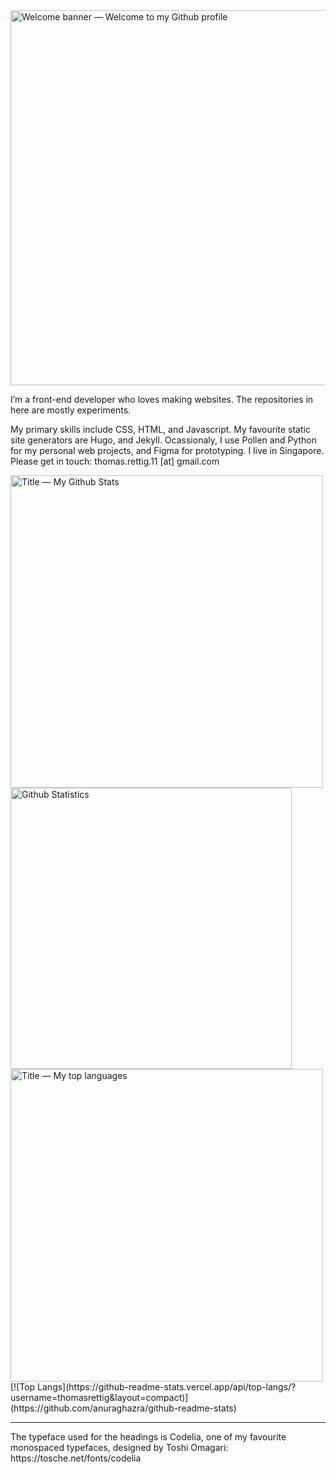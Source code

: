 <img alt="Welcome banner — Welcome to my Github profile"  title="Welcome to my Github profile" src="https://user-images.githubusercontent.com/68767503/138675448-b9c2555c-056e-423d-a7c9-69d2d40a47b1.png" style="width:600px;height:auto;">

I’m a front-end developer who loves making websites. The repositories in here are mostly experiments.

My primary skills include CSS, HTML, and Javascript. My favourite static site generators are Hugo, and Jekyll. Ocassionaly, I use Pollen and Python for my personal web projects, and Figma for prototyping. I live in Singapore. Please get in touch: thomas.rettig.11 [at] gmail.com

<!--Github Statistics-->
<!--Header--><img title="My Github stats" alt="Title — My Github Stats" src="https://user-images.githubusercontent.com/68767503/138676793-d7fe297f-57ee-4783-bead-9569829d5b13.png" style="width:500px;height:auto;">
<!--stats--><img title="My Github Statistics" alt="Github Statistics" width="450px" src="https://github-readme-stats.vercel.app/api?username=thomasrettig&show_icons=true&include_all_commits=true&count_private=true&&hide=issues&theme=tokyonight&border_radius=6px"/>
<!--Top languages-->
<!--Header--><img title="My top languages" alt="Title — My top languages" src="https://user-images.githubusercontent.com/68767503/138676056-cab6487a-5a41-4be2-8cec-6297701ce1bf.png" style="width:500px;height:auto;">
<!--stats-->[![Top Langs](https://github-readme-stats.vercel.app/api/top-langs/?username=thomasrettig&layout=compact)](https://github.com/anuraghazra/github-readme-stats)

<hr>
The typeface used for the headings is Codelia, one of my favourite monospaced typefaces, designed by Toshi Omagari: https://tosche.net/fonts/codelia
